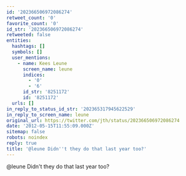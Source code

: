 ```yaml
---
id: '202366506972086274'
retweet_count: '0'
favorite_count: '0'
id_str: '202366506972086274'
retweeted: false
entities:
  hashtags: []
  symbols: []
  user_mentions:
    - name: Kees Leune
      screen_name: leune
      indices:
        - '0'
        - '6'
      id_str: '8251172'
      id: '8251172'
  urls: []
in_reply_to_status_id_str: '202365317945622529'
in_reply_to_screen_name: leune
original_url: https://twitter.com/jth/status/202366506972086274
date: '2012-05-15T11:55:09.000Z'
sitemap: false
robots: noindex
reply: true
title: '@leune Didn''t they do that last year too?'
---
```


@leune Didn't they do that last year too?